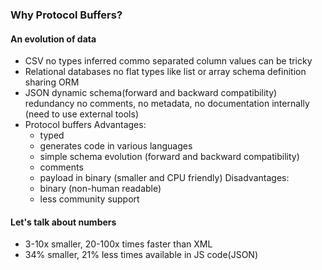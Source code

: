 ### Why Protocol Buffers?

#### An evolution of data
* CSV
	no types inferred
	commo separated column values can be tricky
* Relational databases
	no flat types like list or array
	schema definition sharing
	ORM
* JSON
	dynamic schema(forward and backward compatibility)
	redundancy
	no comments, no metadata, no documentation internally (need to use external tools)
* Protocol buffers
	Advantages:
	* typed
	* generates code in various languages
	* simple schema evolution (forward and backward compatibility)
	* comments
	* payload in binary (smaller and CPU friendly)
	Disadvantages:
	* binary (non-human readable)
	* less community support

#### Let's talk about numbers
* 3-10x smaller, 20-100x times faster than XML
* 34% smaller, 21% less times available in JS code(JSON)